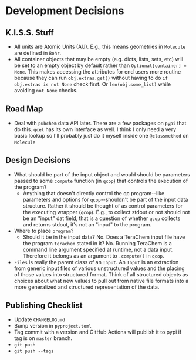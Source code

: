 # Development Decisions

## K.I.S.S. Stuff

- All units are Atomic Units (AU). E.g., this means geometries in `Molecule` are defined in `Bohr`.
- All container objects that may be empty (e.g. dicts, lists, sets, etc) will be set to an empty object by default rather than `Optional[container] = None`. This makes accessing the attributes for end users more routine because they can run `obj.extras.get()` without having to do `if obj.extras is not None` check first. Or `len(obj.some_list)` while avoiding `not None` checks.

## Road Map

- Deal with `pubchem` data API later. There are a few packages on `pypi` that do this. `qcel` has its own interface as well. I think I only need a very basic lookup so I'll probably just do it myself inside one `@classmethod` on `Molecule`

## Design Decisions

- What should be part of the input object and would should be parameters passed to some `compute` function (in `qcop`) that controls the execution of the program?
  - Anything that doesn't directly control the qc program--like parameters and options for `qcop`--shouldn't be part of the input data structure. Rather it should be thought of as control parameters for the executing wrapper (`qcop`). E.g., to collect stdout or not should not be an "input" dat field, that is a question of whether `qcop` collects and returns stdout, it's not an "input" to the program.
- Where to place `program`?
  - Should it be in the input data? No. Does a TeraChem input file have the program `terachem` stated in it? No. Running TeraChem is a command line argument specified at runtime, not a data input. Therefore it belongs as an argument to `.compute()` in `qcop`.
- `Files` is really the parent class of an `Input`. An `Input` is an extraction from generic input files of various unstructured values and the placing of those values into structured format. Think of all structured objects as choices about what new values to pull out from native file formats into a more generalized and structured representation of the data.

## Publishing Checklist

- Update `CHANGELOG.md`
- Bump version in `pyproject.toml`
- Tag commit with a version and GitHub Actions will publish it to pypi if tag is on `master` branch.
- `git push`
- `git push --tags`
